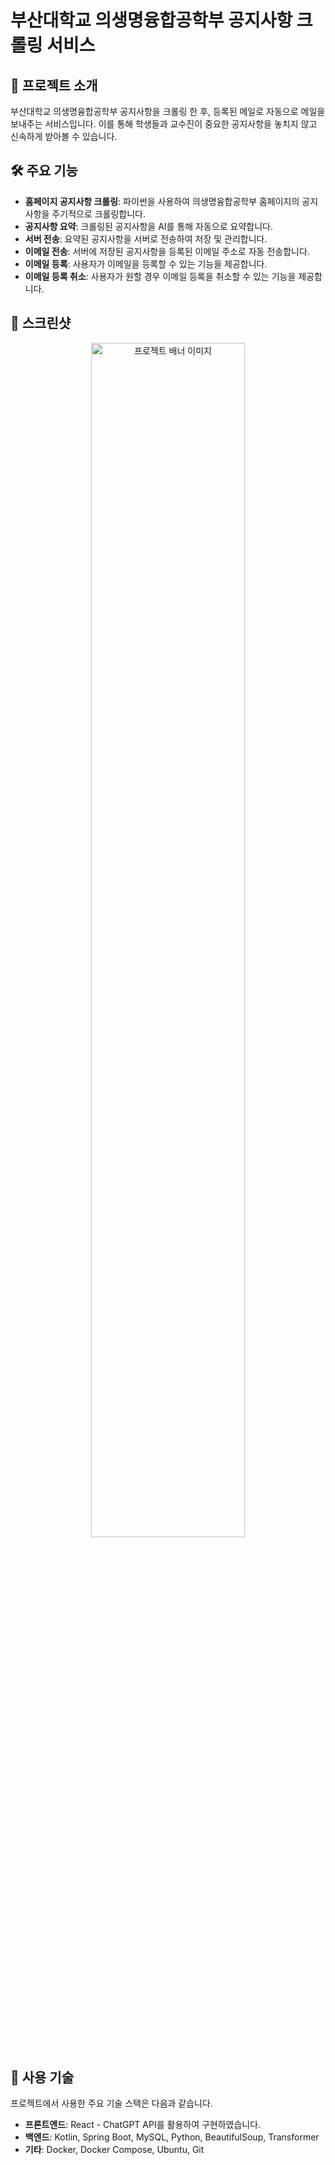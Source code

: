 # 부산대학교 의생명융합공학부 공지사항 크롤링 서비스

## 📌 프로젝트 소개
부산대학교 의생명융합공학부 공지사항을 크롤링 한 후, 등록된 메일로 자동으로 메일을 보내주는 서비스입니다. 이를 통해 학생들과 교수진이 중요한 공지사항을 놓치지 않고 신속하게 받아볼 수 있습니다.

## 🛠️ 주요 기능

- **홈페이지 공지사항 크롤링**: 파이썬을 사용하여 의생명융합공학부 홈페이지의 공지사항을 주기적으로 크롤링합니다.
- **공지사항 요약**: 크롤링된 공지사항을 AI를 통해 자동으로 요약합니다.
- **서버 전송**: 요약된 공지사항을 서버로 전송하여 저장 및 관리합니다.
- **이메일 전송**: 서버에 저장된 공지사항을 등록된 이메일 주소로 자동 전송합니다.
- **이메일 등록**: 사용자가 이메일을 등록할 수 있는 기능을 제공합니다.
- **이메일 등록 취소**: 사용자가 원할 경우 이메일 등록을 취소할 수 있는 기능을 제공합니다.

## 📸 스크린샷

<p align="center">
  <img width="70%" alt="프로젝트 배너 이미지" src="https://github.com/user-attachments/assets/91615eeb-f5d2-4d2a-92d4-53451f04ab12">  
</p>

## 🧰 사용 기술

프로젝트에서 사용한 주요 기술 스택은 다음과 같습니다.

- **프론트엔드**: React - ChatGPT API를 활용하여 구현하였습니다.
- **백엔드**: Kotlin, Spring Boot, MySQL, Python, BeautifulSoup, Transformer
- **기타**: Docker, Docker Compose, Ubuntu, Git
